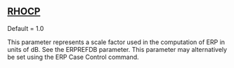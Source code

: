 ## [RHOCP](https://nexus.hexagon.com/documentationcenter/bundle/MSC_Nastran_2022.4/page/Nastran_Combined_Book/qrg/parameters/TOC.RHOCP.xhtml)

Default = 1.0

This parameter represents a scale factor used in the computation of ERP in units of dB. See the ERPREFDB parameter. This parameter may alternatively be set using the ERP Case Control command.

